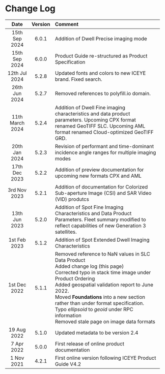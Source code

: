 # Change Log

<!---
<span style="color:darkred">[TODO] keep track of changes here and add to changelist</span>.
-->

| Date | Version  | Comment |
|:----:|:-------:|:-------|
| 15th Sep 2024 | 6.0.1   | Addition of Dwell Precise imaging mode | 
| 15th Sep 2024 | 6.0.0   | Product Guide re-structured as Product Specification | 
| 12th Jul 2024 | 5.2.8   | Updated fonts and colors to new ICEYE brand. Fixed search.| 
| 26th Jun 2024 | 5.2.7   | Removed references to polyfill.io domain.| 
| 11th March 2024 | 5.2.4  | Addition of Dwell Fine imaging characteristics and data product parameters. Upcoming CPX format renamed GeoTIFF SLC. Upcoming AML format renamed Cloud-optimized GeoTIFF GRD.
| 20th Jan 2024 | 5.2.3  | Revision of performant and time-dominant incidence angle ranges for multiple imaging modes
| 17th Dec 2023 | 5.2.2  | Addition of preview documentation for upcoming new formats CPX and AML
| 3rd Nov 2023 | 5.2.1  | Addition of documentation for Colorized Sub-aperture Image (CSI) and SAR Video (VID) produtcs
| 13th Jun 2023 | 5.2.0  | Addition of Spot Fine Imaging Characteristics and Data Product Parameters. Fleet summary modified to reflect capabilities of new Generation 3 satellites.
| 1st Feb 2023 | 5.1.2  | Addition of Spot Extended Dwell Imaging Characteristics
| 1st Dec 2022 | 5.1.1  | Removed reference to NaN values in SLC Data Product <br> Added change log (this page) <br> Corrected typo in stack time image under Product Ordering <br> Added geospatial validation report to June 2022. <br> Moved **Foundations** into a new section rather than under format specification. <br> Typo *ellipsoid* to *geoid* under RPC information <br> Removed stale page on image data formats|
| 19 Aug 2022  | 5.1.0  | Updated metadata to be version 2.4 |
| 7 Apr 2022   | 5.0.0  | First release of online product documentation |
| 1 Nov 2021   | 4.2.1  | First online version following ICEYE Product Guide V4.2|
